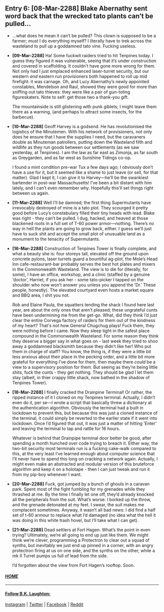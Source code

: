 ## Entry 6: [08-Mar-2288] Blake Abernathy sent word back that the wrecked tato plants can’t be pulled... 

* …what does he mean it can’t be pulled? This clown is supposed to be a farmer; must I do everything myself? I literally have to trek across the wasteland to pull up a goddamned tato vine. Fucking useless.
* __[09-Mar-2288]__ Ha! Some fuckwit raiders tried to hit Tenpines today. I guess they figured it was vulnerable, seeing that it’s under construction and covered in scaffolding. It couldn’t have gone more wrong for them. Not only had I just emplaced enhanced laser-turret security, but our western *and* eastern run provisioners both happened to roll up mid firefight: it was carnage. Oh, and Lucy Abernathy’s newly appointed constables, Mendelson and Raul, showed they were good for more than sniffing out tato thieves: they were like a pair of gun-toting figureskaters. Note to self: get those two a thank-you gift.

  The mountainside is still glistening with punk giblets; I might leave them there as a warning, (and perhaps to attract some insects, for the barbecue).
  
* __[10-Mar-2288]__ Geoff Harvey is a godsend. He has revolutionised the logistics of the Minutemen. With his network of provisioners, not only does he ensure that I have the supplies I need, but the caravaners double as Minuteman patrollers, putting down the Wasteland filth and wildlife as they run goods between our settlements (as we saw yesterday, at Tenpines). I am the law as far east as Zimonja, as far south as Greygarden, and as far west as Sunshine Tidings co-op. 

  I found a mint condition pre-war Tux a few days ago; I obviously don’t have a use for it, but it seemed like a shame to just leave (or sell, for that matter). Glad I kept it, I can give it to Harvey—he’ll be the swankiest bartender in post-war Massachusetts! I’ve been a bit distant with him lately, and I can’t even remember why. Hopefully this’ll set things right between us again.
  
* __[11-Mar-2288]__ Well I’ll be damned; the first thing Supermutants have irrevocably destroyed of mine is a tato plot. They scourged it pretty good before Lucy’s constabulary filled their tiny heads with lead. Blake was right - they can’t be pulled. I dug, hacked, and heaved at those blackened roots in a full set of T-60 power armor—nothing. There’s no way in hell the plants are going to grow back, either. I guess we’ll just have to suck shit and accept the small plot of unusuable land as a monument to the tenacity of Supermutants.

* __[16-Mar-2288]__ Construction of Tenpines Tower is finally complete, and what a beauty she is: four storeys tall, elevated off the ground upon concrete pylons, laser turrets guard a bountiful ag-plot, the Mole’s Head Inn cafe-restaurant-bar probably serves the best hot plates and mixers in the Commonwealth Wasteland. The view is to die for (literally, for some), I have an office, workshop, and a clinic (staffed by a genuine ‘doctor’, Harriet, if you ask her - some tato-picker I tapped on the shoulder who now won’t answer you unless you append the ‘Dr.’ These people, honestly). The elevated courtyard even hosts a market square and BBQ area, I shit you not. 

  Rob and Elaine Paula, the squatters tending the shack I found here last year, are about the only ones that aren’t pleased; these ungrateful cunts have been undermining me from the get-go. What, did they think I’d just clear the entire Corvega factory of raiders for them out of the kindness of my heart? That's not how General Chugchug plays! Fuck them, they were nothing before I came. Now they sleep tight in the safest place compound in the Commonwealth Wasteland. For some reason they think they deserve a bigger say in what goes on - last week they tried to shoo away a goddamned blacksmith because they didn’t like her! Who put them in charge of staff? You know, the thing is, if they were a little bit less anxious about their place in the pecking order, and a little bit more grateful for everything I’ve done for them, then maybe there _could_ be a view to a supervisory position for them. But seeing as they’re being little shits, fuck the cunts - they get nothing. They should be glad I let them stay (albeit, in thier crappy little shack, now bathed in the shadow of Tenpines Tower).
  
* __[18-Mar-2288]__ I finally cracked the Drainpine Terminal! Or rather, the ripped instance of it I cloned on my Tenpines terminal. Actually, I didn’t even do it, per se—I wrote a script that basically threw a dictionary at the authentication algorithm. Obviously the terminal had a built in lockdown to prevent this, but because this was just a cloned instance of the terminal, it could simply be reverted to the earlier state if it went into lockdown. Once I’d figured that out, it was just a matter of hitting ‘Enter’ and leaving the terminal to tap and rattle for 16 hours.

  Whatever is behind that Drainpipe terminal door better be good, after spending a month hunched over code trying to breach it. Either way, the two-bit security most terminals run is a fucking cake-walk compared to this, at the very least I’ve learned enough about computer science that I’ll never have to spend this long on cracking a network again. Actually, I might even make an abstracted and modular version of this bruteforce algorithm and keep it on a holotape - then I can just tweak and run it from my pip-boy whenever I want.
  
* __[20-Mar-2288]__ Fuck, got jumped by a bunch of ghouls in a caravan park. Spent most of the fight fumbling for my grenades while they thrashed at me. By the time I finally let one off, they’d already knocked all the peripherals from the suit. What’s worse: I borked up the throw, and the grenade detonated at my feet. I swear, the suit makes me complacent sometimes. Anyway, it wasn’t all bad news: I did find a half set of t-60 armour to replace what I’d damaged (no idea what the hell it was doing in this white trash hovel, but I’ll take what I can get). 

* __[21-Mar-2288]__ Dead settlers at Fort Hagen. What’s the point in even trying? Ultimately, we’re all going to end up just like them. We might think we’re clever, programming a Protectron to clear out a squad of synths, but inevitably we just end up pinned in a corner, with an angry protectron firing at us on one side, and the synths on the other, while a mk II Turret pumps us full of lead from the side. 

  I’d forgotten about the view from Fort Hagen’s rooftop. Soon.
  
#### [_HOME_](/../../../AnotherDayInTheWasteland/) 


---
#### [Follow B.K. Laughton:](http://bklaughton.com) 
[Instagram](http://instagram.com/B.K.Laughton) | [Twitter](http://twitter.com/bklaughton) | [Facebook](https://www.facebook.com/BK-Laughton-607374252750161/) | [Reddit](http://reddit.com/r/ArchDuke)
